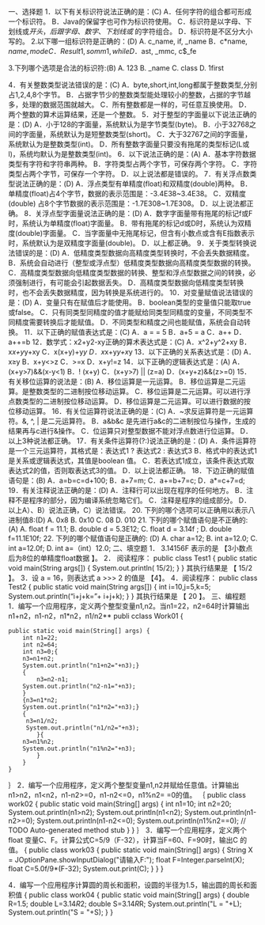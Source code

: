一、选择题
1．以下有关标识符说法正确的是：(C)
    A．任何字符的组合都可形成一个标识符。
    B．Java的保留字也可作为标识符使用。
    C．标识符是以字母、下划线或$开头，后跟字母、数字、下划线或$ 的字符组合。
    D．标识符是不区分大小写的。
2.以下哪一组标识符是正确的：(D)
    A. c_name,  if,  _name
    B．c*name,  $name,  mode
    C．Result1,  somm1,  while
    D．$ast,  _mmc,  c$_fe

3.下列哪个选项是合法的标识符:(B)
    A.  123    B. _name    C.  class   D.  1first

4．有关整数类型说法错误的是：(C)
    A．byte,short,int,long都属于整数类型,分别占1,2,4,8个字节。
    B．占据字节少的整数类型能处理较小的整数，占据的字节越多，处理的数据范围就越大。
    C．所有整数都是一样的，可任意互换使用。
    D．两个整数的算术运算结果，还是一个整数。
5．对于整型的字面量以下说法正确的是：(D)
    A．小于128的字面量，系统默认为是字节类型(byte)。
    B．小于32768之间的字面量，系统默认为是短整数类型(short)。
    C．大于32767之间的字面量，系统默认为是整数类型(int)。
    D．所有整数字面量只要没有拖尾的类型标记(L或l)，系统均默认为是整数类型(int)。
6．以下说法正确的是：(A)
    A．基本字符数据类型有字符和字符串两种。
    B．字符类型占两个字节，可保存两个字符。
    C．字符类型占两个字节，可保存一个字符。
    D．以上说法都是错误的。
7．有关浮点数类型说法正确的是：(D)
    A．浮点类型有单精度(float)和双精度(double)两种。
    B．单精度(float)占4个字节，数据的表示范围是：-3.4E38~3.4E38。
    C．双精度(double) 占8个字节数据的表示范围是：-1.7E308~1.7E308。
    D．以上说法都正确。
8．关浮点型字面量说法正确的是：(D)
    A．数字字面量带有拖尾的标记f或F时，系统认为单精度(float)字面量。
    B．带有拖尾的标记d或D时，系统认为双精度(double)字面量。
    C．当字面量中无拖尾标记，但含有小数点或含有E指数表示时，系统默认为是双精度字面量(double)。
    D．以上都正确。
9．关于类型转换说法错误的是：(D)
    A．低精度类型数据向高精度类型转换时，不会丢失数据精度。
    B．系统会自动进行（整型或浮点型）低精度类型数据向高精度类型数据的转换。
    C．高精度类型数据向低精度类型数据的转换、整型和浮点型数据之间的转换，必须强制进行，有可能会引起数据丢失。
    D．高精度类型数据向低精度类型转换时，也不会丢失数据精度，因为转换是系统进行的。
10．对变量赋值说法错误的是：(D)
    A．变量只有在赋值后才能使用。
    B．boolean类型的变量值只能取true或false。
    C．只有同类型同精度的值才能赋给同类型同精度的变量，不同类型不同精度需要转换后才能赋值。
    D．不同类型和精度之间也能赋值，系统会自动转换。
11．以下正确的赋值表达式是：(C)
    A．a = = 5
    B．a+5 = a
    C．a++
    D．a++=b
12．数学式：x2+y2-xy正确的算术表达式是：(C)
    A．x^2+y^2+xy
    B．x*x+y*y+xy
    C．x(x+y)+y*y
    D．x*x+y*y+x*y
13．以下正确的关系表达式是：(D)
    A．x≥y
    B．x+y<>z
    C．>=x
    D．x+y!=z
14．以下正确的逻辑表达式是：(A)
    A．(x+y>7)&&(x-y<1)
    B．! (x+y)
    C．(x+y>7) || (z=a)
    D．(x+y+z)&&(z>=0)
15．有关移位运算的说法是：(B)
    A．移位运算是一元运算。
    B．移位运算是二元运算。是整数类型的二进制按位移动运算。
    C．移位运算是二元运算。可以进行浮点数类型的二进制按位移动运算。
    D．移位运算是二元运算。可以进行数据的按位移动运算。
16．有关位运算符说法正确的是：(C)
    A．~求反运算符是一元运算符。&, ^, | 是二元运算符。
    B．a&b&c 是先进行a&c的二进制按位与操作，生成的结果再与c进行&操作。
    C．位运算只对整型数据不能对浮点数进行位运算。
    D．以上3种说法都正确。
17．有关条件运算符(?:)说法正确的是：(D)
    A．条件运算符是一个三元运算符，其格式是：表达式1 ? 表达式2 : 表达式3
    B．格式中的表达式1是关系或逻辑表达式，其值是boolean 值。
    C．若表达式1成立，该条件表达式取表达式2的值，否则取表达式3的值。
    D．以上说法都正确。
18．下边正确的赋值语句是：(B)
    A．a=b=c=d+100;
    B．a+7=m;
    C．a+=b+7=c;
    D．a*=c+7=d;
19．有关注释说法正确的是：(D)
    A．注释行可以出现在程序的任何地方。
    B．注释不是程序的部分，因为编译系统忽略它们。
    C．注释是程序的组成部分。
    D．以上A）、B）说法正确，C）说法错误。
20. 下列的哪个选项可以正确用以表示八进制值8:(D) 
    A.  0x8           B.  0x10          C.  08        D.  010 
21. 下列的哪个赋值语句是不正确的: (A)
    A.  float f = 11.1;         B.  double d = 5.3E12;
    C.  float d = 3.14f ;        D.  double f=11.1E10f;
22. 下列的哪个赋值语句是正确的: (D)
    A.  char a=12;            B.  int a=12.0; 
    C.  int a=12.0f;           D.  int a=（int）12.0; 
二、填空题
1．  3.14156F 表示的是 【3小数点后为8位的单精度float数据  】。
2． 阅读程序：
     public class Test1
     {
     public static void  main(String args[])
      {
         System.out.println( 15/2);
      }
  }
其执行结果是 【 15/2  】。
3．设 a = 16，则表达式 a >>> 2 的值是 【4】。
4．阅读程序：
  public class Test2
  {
     public static void  main(String args[])
      {
         int i=10,j=5,k=5;
         System.out.println(“i+j+k=”+ i+j+k);
      }
  }
其执行结果是 【 20  】。
三、编程题
1．编写一个应用程序，定义两个整型变量n1,n2。当n1=22，n2=64时计算输出n1+n2，n1-n2，n1*n2，n1/n2**
publi cclass Work01 {

	public static void main(String[] args) {
		int n1=22;
		int n2=64;
		int n3=0;{
		n3=n1+n2;
		System.out.println("n1+n2="+n3);} 
		{
			n3=n2-n1;
		System.out.println("n2-n1="+n3);
		}
		{n3=n1*n2;
		System.out.println("n1*n2="+n3);}
		{
	     n3=n1/n2;
	     System.out.println("n1/n2="+n3);
			}{
		n3=n1%n2;
		System.out.println("n1%n2="+n3);
			}
		}
	}




｝
2．编写一个应用程序，定义两个整型变量n1,n2并赋给任意值。计算输出n1>n2，n1<n2，n1-n2>=0，n1-n2<=0，n1%n2= =0的值。
       ｛
public class work02 {
	public static void main(String[] args) {
		int n1=10;
		int n2=20;
		System.out.println(n1>n2);
		System.out.println(n1<n2);
		System.out.println(n1-n2>=0);
		System.out.println(n1-n2<=0);
		System.out.println(n1%n2==0);
		// TODO Auto-generated method stub
	}
}
｝
3．编写一个应用程序，定义两个float 变量C、F。计算公式C=5/9（F-32），计算当F=60、F=90时，输出C 的值。
{
public class work03 {
	public static void main(String[] args) {
		String X = JOptionPane.showInputDialog("请输入F:");
		float F=Integer.parseInt(X);
		float C=5.0f/9*(F-32);
		System.out.print(C);
	}
}
}

4．编写一个应用程序计算圆的周长和面积，设圆的半径为1.5，输出圆的周长和面积值
{
public class work04 {
	public static void main(String[] args) {
		double R=1.5;
		double L=3.14*R*2;
		double S=3.14*R*R;
		System.out.println("L = "+L);
		System.out.println("S = "+S);
	}
}